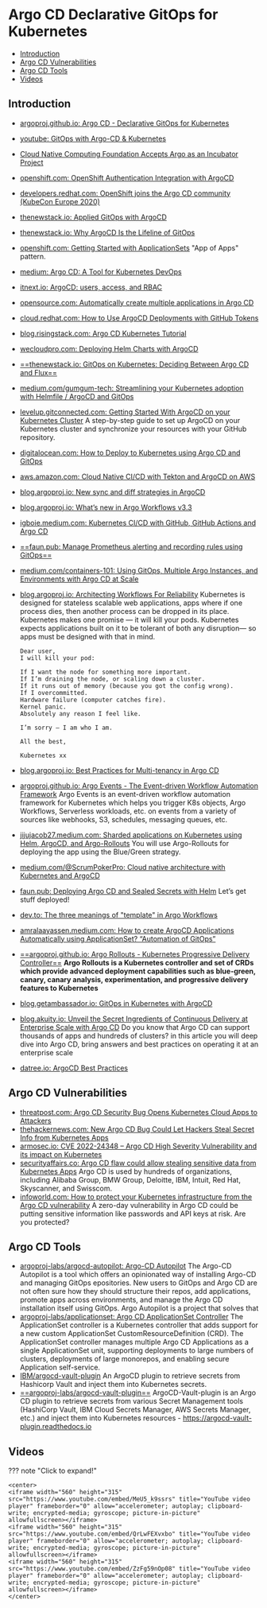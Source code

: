 # Argo CD Declarative GitOps for Kubernetes
- [Introduction](#introduction)
- [Argo CD Vulnerabilities](#argo-cd-vulnerabilities)
- [Argo CD Tools](#argo-cd-tools)
- [Videos](#videos)
## Introduction
- [argoproj.github.io: Argo CD - Declarative GitOps for Kubernetes](https://argoproj.github.io/argo-cd/) 
- [youtube: GitOps with Argo-CD & Kubernetes](https://www.youtube.com/watch?v=QrLwFEXvxbo&ab_channel=HoussemDellai)
- [Cloud Native Computing Foundation Accepts Argo as an Incubator Project](https://www.intuit.com/blog/technology/loud-native-computing-foundation-accepts-argo-as-an-incubator-project/)
- [openshift.com: OpenShift Authentication Integration with ArgoCD](https://www.openshift.com/blog/openshift-authentication-integration-with-argocd)
- [developers.redhat.com: OpenShift joins the Argo CD community (KubeCon Europe 2020)](https://developers.redhat.com/blog/2020/08/17/penshift-joins-the-argo-cd-community-kubecon-europe-2020/)
- [thenewstack.io: Applied GitOps with ArgoCD](https://thenewstack.io/applied-gitops-with-argocd/)
- [thenewstack.io: Why ArgoCD Is the Lifeline of GitOps](https://thenewstack.io/why-argo-cd-is-the-lifeline-of-gitops/)
- [openshift.com: Getting Started with ApplicationSets](https://www.openshift.com/blog/getting-started-with-applicationsets) "App of Apps" pattern.
- [medium: Argo CD: A Tool for Kubernetes DevOps](https://medium.com/geekculture/argo-cd-a-tool-for-kubernetes-devops-c46f2881edfe)
- [itnext.io: ArgoCD: users, access, and RBAC](https://itnext.io/argocd-users-access-and-rbac-ddf9f8b51bad)
- [opensource.com: Automatically create multiple applications in Argo CD](https://opensource.com/article/21/7/automating-argo-cd)
- [cloud.redhat.com: How to Use ArgoCD Deployments with GitHub Tokens](https://cloud.redhat.com/blog/how-to-use-argocd-deployments-with-github-tokens)
- [blog.risingstack.com: Argo CD Kubernetes Tutorial](https://blog.risingstack.com/argo-cd-kubernetes-tutorial/)
- [wecloudpro.com: Deploying Helm Charts with ArgoCD](https://www.wecloudpro.com/2021/11/28/Argocd-helm.html)
- [==thenewstack.io: GitOps on Kubernetes: Deciding Between Argo CD and Flux==](https://thenewstack.io/gitops-on-kubernetes-deciding-between-argo-cd-and-flux)
- [medium.com/gumgum-tech: Streamlining your Kubernetes adoption with Helmfile / ArgoCD and GitOps](https://medium.com/gumgum-tech/streamlining-your-kubernetes-adoption-with-helmfile-argocd-and-gitops-211937e21e29)
- [levelup.gitconnected.com: Getting Started With ArgoCD on your Kubernetes Cluster](https://levelup.gitconnected.com/getting-started-with-argocd-on-your-kubernetes-cluster-552ca5d8cf41) A step-by-step guide to set up ArgoCD on your Kubernetes cluster and synchronize your resources with your GitHub repository.
- [digitalocean.com: How to Deploy to Kubernetes using Argo CD and GitOps](https://www.digitalocean.com/community/tutorials/how-to-deploy-to-kubernetes-using-argo-cd-and-gitops)
- [aws.amazon.com: Cloud Native CI/CD with Tekton and ArgoCD on AWS](https://aws.amazon.com/blogs/containers/cloud-native-ci-cd-with-tekton-and-argocd-on-aws/)
- [blog.argoproj.io: New sync and diff strategies in ArgoCD](https://blog.argoproj.io/new-sync-and-diff-strategies-in-argocd-44195d3f8b8c)
- [blog.argoproj.io: What’s new in Argo Workflows v3.3](https://blog.argoproj.io/whats-new-in-argo-workflows-v3-3-dd051d2f1c7)
- [igboie.medium.com: Kubernetes CI/CD with GitHub, GitHub Actions and Argo CD](https://igboie.medium.com/kubernetes-ci-cd-with-github-github-actions-and-argo-cd-36b88b6bda64)
- [==faun.pub: Manage Prometheus alerting and recording rules using GitOps==](https://faun.pub/manage-prometheus-alerting-and-recording-rules-using-gitops-6c19bd1fd50)
- [medium.com/containers-101: Using GitOps, Multiple Argo Instances, and Environments with Argo CD at Scale](https://medium.com/containers-101/using-gitops-multiple-argo-instances-and-environments-with-argo-cd-at-scale-e6b19c86be36)
- [blog.argoproj.io: Architecting Workflows For Reliability](https://blog.argoproj.io/architecting-workflows-for-reliability-d33bd720c6cc) Kubernetes is designed for stateless scalable web applications, apps where if one process dies, then another process can be dropped in its place. Kubernetes makes one promise — it will kill your pods. Kubernetes expects applications built on it to be tolerant of both any disruption— so apps must be designed with that in mind. 
    
    ```
    Dear user,
    I will kill your pod:

    If I want the node for something more important.
    If I’m draining the node, or scaling down a cluster.
    If it runs out of memory (because you got the config wrong).
    If I overcommitted.
    Hardware failure (computer catches fire).
    Kernel panic.
    Absolutely any reason I feel like.

    I’m sorry — I am who I am.
   
    All the best,
        
    Kubernetes xx
    ```

- [blog.argoproj.io: Best Practices for Multi-tenancy in Argo CD](https://blog.argoproj.io/best-practices-for-multi-tenancy-in-argo-cd-273e25a047b0)
- [argoproj.github.io: Argo Events - The Event-driven Workflow Automation Framework](https://argoproj.github.io/argo-events/) Argo Events is an event-driven workflow automation framework for Kubernetes which helps you trigger K8s objects, Argo Workflows, Serverless workloads, etc. on events from a variety of sources like webhooks, S3, schedules, messaging queues, etc.
- [jijujacob27.medium.com: Sharded applications on Kubernetes using Helm, ArgoCD, and Argo-Rollouts](https://jijujacob27.medium.com/sharded-saas-applications-on-kubernetes-using-helm-argocd-and-argo-rollouts-a683c66f8646) You will use Argo-Rollouts for deploying the app using the Blue/Green strategy.
- [medium.com/@ScrumPokerPro: Cloud native architecture with Kubernetes and ArgoCD](https://medium.com/@ScrumPokerPro/cloud-native-architecture-with-kubernetes-and-argocd-ebecda7784b8)
- [faun.pub: Deploying Argo CD and Sealed Secrets with Helm](https://faun.pub/deploying-argo-cd-and-sealed-secrets-with-helm-8de12f53051b?gi=14810144eed0) Let’s get stuff deployed!
- [dev.to: The three meanings of "template" in Argo Workflows](https://dev.to/crenshaw_dev/the-three-meanings-of-template-in-argo-workflows-2paf)
- [amralaayassen.medium.com: How to create ArgoCD Applications Automatically using ApplicationSet? “Automation of GitOps”](https://amralaayassen.medium.com/how-to-create-argocd-applications-automatically-using-applicationset-automation-of-the-gitops-59455eaf4f72)
- [==argoproj.github.io: Argo Rollouts - Kubernetes Progressive Delivery Controller==](https://argoproj.github.io/argo-rollouts/) **Argo Rollouts is a Kubernetes controller and set of CRDs which provide advanced deployment capabilities such as blue-green, canary, canary analysis, experimentation, and progressive delivery features to Kubernetes**
- [blog.getambassador.io: GitOps in Kubernetes with ArgoCD](https://blog.getambassador.io/gitops-in-kubernetes-with-argocd-c6ea0e510741)
- [blog.akuity.io: Unveil the Secret Ingredients of Continuous Delivery at Enterprise Scale with Argo CD](https://blog.akuity.io/unveil-the-secret-ingredients-of-continuous-delivery-at-enterprise-scale-with-argo-cd-7c5b4057ee49) Do you know that Argo CD can support thousands of apps and hundreds of clusters? in this article you will deep dive into Argo CD, bring answers and best practices on operating it at an enterprise scale
- [datree.io: ArgoCD Best Practices](https://datree.io/resources/argocd-best-practices-you-should-know)

## Argo CD Vulnerabilities
- [threatpost.com: Argo CD Security Bug Opens Kubernetes Cloud Apps to Attackers](https://threatpost.com/argo-cd-security-bug-kubernetes-cloud-apps/178239/)
- [thehackernews.com: New Argo CD Bug Could Let Hackers Steal Secret Info from Kubernetes Apps](https://thehackernews.com/2022/02/new-argo-cd-bug-could-let-hackers-steal.html)
- [armosec.io: CVE 2022-24348 – Argo CD High Severity Vulnerability and its impact on Kubernetes](https://www.armosec.io/blog/cve-2022-24348-argo-kubernetes/)
- [securityaffairs.co: Argo CD flaw could allow stealing sensitive data from Kubernetes Apps](https://securityaffairs.co/wordpress/127708/hacking/kubernetes-argo-cd-flaw.html) Argo CD is used by hundreds of organizations, including Alibaba Group, BMW Group, Deloitte, IBM, Intuit, Red Hat, Skyscanner, and Swisscom.
- [infoworld.com: How to protect your Kubernetes infrastructure from the Argo CD vulnerability](https://www.infoworld.com/article/3650659/how-to-protect-your-kubernetes-infrastructure-from-the-argo-cd-vulnerability.html) A zero-day vulnerability in Argo CD could be putting sensitive information like passwords and API keys at risk. Are you protected?

## Argo CD Tools
- [argoproj-labs/argocd-autopilot: Argo-CD Autopilot](https://github.com/argoproj-labs/argocd-autopilot)  The Argo-CD Autopilot is a tool which offers an opinionated way of installing Argo-CD and managing GitOps epositories. New users to GitOps and Argo CD are not often sure how they should structure their repos, add applications, promote apps across environments, and manage the Argo CD installation itself using GitOps. Argo Autopilot is a project that solves that
- [argoproj-labs/applicationset: Argo CD ApplicationSet Controller](https://github.com/argoproj-labs/applicationset) The ApplicationSet controller is a Kubernetes controller that adds support for a new custom ApplicationSet CustomResourceDefinition (CRD). The ApplicationSet controller manages multiple Argo CD Applications as a single ApplicationSet unit, supporting deployments to large numbers of clusters, deployments of large monorepos, and enabling secure Application self-service. 
- [IBM/argocd-vault-plugin](https://github.com/IBM/argocd-vault-plugin) An ArgoCD plugin to retrieve secrets from Hashicorp Vault and inject them into Kubernetes secrets.
- [==argoproj-labs/argocd-vault-plugin==](https://github.com/argoproj-labs/argocd-vault-plugin) ArgoCD-Vault-plugin is an Argo CD plugin to retrieve secrets from various Secret Management tools (HashiCorp Vault, IBM Cloud Secrets Manager, AWS Secrets Manager, etc.) and inject them into Kubernetes resources - https://argocd-vault-plugin.readthedocs.io

## Videos
??? note "Click to expand!"

    <center>
    <iframe width="560" height="315" src="https://www.youtube.com/embed/MeU5_k9ssrs" title="YouTube video player" frameborder="0" allow="accelerometer; autoplay; clipboard-write; encrypted-media; gyroscope; picture-in-picture" allowfullscreen></iframe>
    <iframe width="560" height="315" src="https://www.youtube.com/embed/QrLwFEXvxbo" title="YouTube video player" frameborder="0" allow="accelerometer; autoplay; clipboard-write; encrypted-media; gyroscope; picture-in-picture" allowfullscreen></iframe>
    <iframe width="560" height="315" src="https://www.youtube.com/embed/ZzFg59nOp08" title="YouTube video player" frameborder="0" allow="accelerometer; autoplay; clipboard-write; encrypted-media; gyroscope; picture-in-picture" allowfullscreen></iframe>
    </center>
